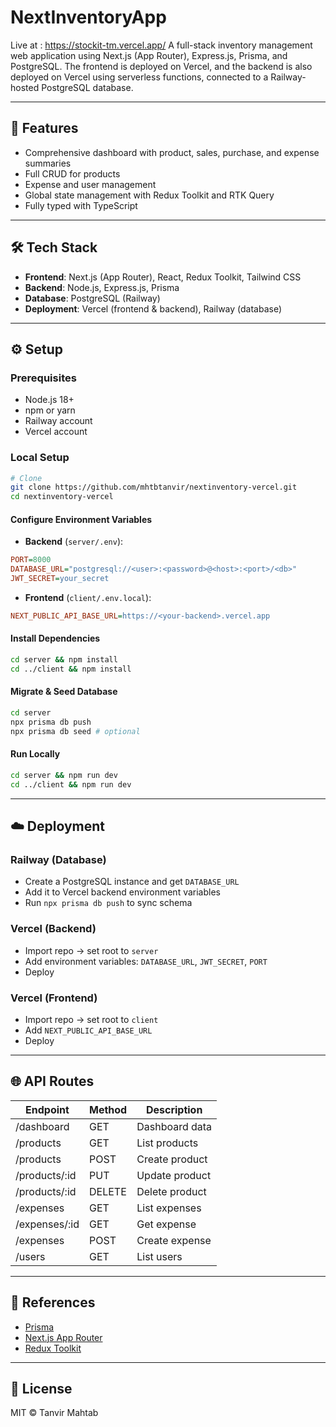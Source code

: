 # NextInventoryApp

Live at : https://stockit-tm.vercel.app/
A full-stack inventory management web application using Next.js (App Router), Express.js, Prisma, and PostgreSQL. The frontend is deployed on Vercel, and the backend is also deployed on Vercel using serverless functions, connected to a Railway-hosted PostgreSQL database.

---

## 🚀 Features

- Comprehensive dashboard with product, sales, purchase, and expense summaries
- Full CRUD for products
- Expense and user management
- Global state management with Redux Toolkit and RTK Query
- Fully typed with TypeScript

---

## 🛠️ Tech Stack

- **Frontend**: Next.js (App Router), React, Redux Toolkit, Tailwind CSS
- **Backend**: Node.js, Express.js, Prisma
- **Database**: PostgreSQL (Railway)
- **Deployment**: Vercel (frontend & backend), Railway (database)

---

## ⚙️ Setup

### Prerequisites

- Node.js 18+
- npm or yarn
- Railway account
- Vercel account

### Local Setup

```bash
# Clone
git clone https://github.com/mhtbtanvir/nextinventory-vercel.git
cd nextinventory-vercel
```

#### Configure Environment Variables

- **Backend** (`server/.env`):

```ini
PORT=8000
DATABASE_URL="postgresql://<user>:<password>@<host>:<port>/<db>"
JWT_SECRET=your_secret
```

- **Frontend** (`client/.env.local`):

```ini
NEXT_PUBLIC_API_BASE_URL=https://<your-backend>.vercel.app
```

#### Install Dependencies

```bash
cd server && npm install
cd ../client && npm install
```

#### Migrate & Seed Database

```bash
cd server
npx prisma db push
npx prisma db seed # optional
```

#### Run Locally

```bash
cd server && npm run dev
cd ../client && npm run dev
```

---

## ☁️ Deployment

### Railway (Database)

- Create a PostgreSQL instance and get `DATABASE_URL`
- Add it to Vercel backend environment variables
- Run `npx prisma db push` to sync schema

### Vercel (Backend)

- Import repo → set root to `server`
- Add environment variables: `DATABASE_URL`, `JWT_SECRET`, `PORT`
- Deploy

### Vercel (Frontend)

- Import repo → set root to `client`
- Add `NEXT_PUBLIC_API_BASE_URL`
- Deploy

---

## 🌐 API Routes

| Endpoint       | Method | Description    |
| -------------- | ------ | -------------- |
| /dashboard     | GET    | Dashboard data |
| /products      | GET    | List products  |
| /products      | POST   | Create product |
| /products/\:id | PUT    | Update product |
| /products/\:id | DELETE | Delete product |
| /expenses      | GET    | List expenses  |
| /expenses/\:id | GET    | Get expense    |
| /expenses      | POST   | Create expense |
| /users         | GET    | List users     |

---

## 📖 References

- [Prisma](https://www.prisma.io/docs)
- [Next.js App Router](https://nextjs.org/docs/app)
- [Redux Toolkit](https://redux-toolkit.js.org/)

---

## 📄 License

MIT © Tanvir Mahtab
